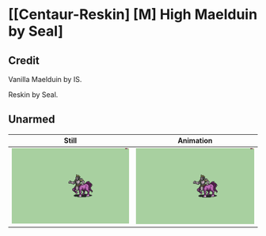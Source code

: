 # [\[Centaur-Reskin\] \[M\] High Maelduin by Seal]

## Credit

Vanilla Maelduin by IS.

Reskin by Seal.
	
## Unarmed

| Still | Animation |
| :---: | :-------: |
| ![Unarmed still](./Unarmed_000.png) | ![Unarmed animation](./Unarmed.gif) |
